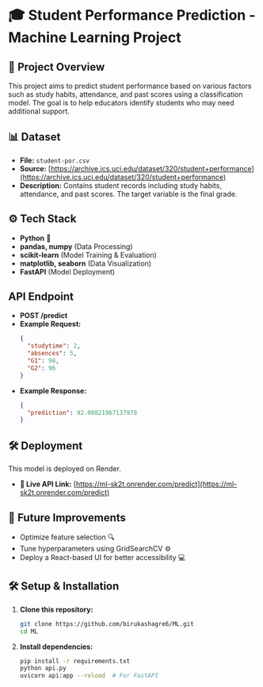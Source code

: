 # 🎓 Student Performance Prediction - Machine Learning Project

## 📖 Project Overview

This project aims to predict student performance based on various factors such as study habits, attendance, and past scores using a classification model. The goal is to help educators identify students who may need additional support.

## 📊 Dataset

- **File:** `student-por.csv`
- **Source:** [https://archive.ics.uci.edu/dataset/320/student+performance](https://archive.ics.uci.edu/dataset/320/student+performance)
- **Description:** Contains student records including study habits, attendance, and past scores. The target variable is the final grade.

## ⚙️ Tech Stack

- **Python** 🐍
- **pandas, numpy** (Data Processing)
- **scikit-learn** (Model Training & Evaluation)
- **matplotlib, seaborn** (Data Visualization)
- **FastAPI** (Model Deployment)

## API Endpoint

- **POST /predict**
- **Example Request:**
  ```json
  {
    "studytime": 2,
    "absences": 5,
    "G1": 98,
    "G2": 96
  }
  ```
- **Example Response:**
  ```json
  {
    "prediction": 92.00821967137978
  }
  ```

## 🛠️ Deployment

This model is deployed on Render.

- **🔗 Live API Link:** [https://ml-sk2t.onrender.com/predict](https://ml-sk2t.onrender.com/predict)

## 🎯 Future Improvements

- Optimize feature selection 🔍
- Tune hyperparameters using GridSearchCV ⚙️
- Deploy a React-based UI for better accessibility 💻

## 🛠️ Setup & Installation

1. **Clone this repository:**
   ```bash
   git clone https://github.com/birukashagre6/ML.git
   cd ML
   ```
2. **Install dependencies:**
   ```bash
   pip install -r requirements.txt
   python api.py
   uvicorn api:app --reload  # For FastAPI
   ```
